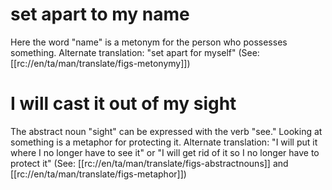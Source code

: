# set apart to my name

Here the word "name" is a metonym for the person who possesses something. Alternate translation: "set apart for myself" (See: [[rc://en/ta/man/translate/figs-metonymy]])

# I will cast it out of my sight

The abstract noun "sight" can be expressed with the verb "see." Looking at something is a metaphor for protecting it. Alternate translation: "I will put it where I no longer have to see it" or "I will get rid of it so I no longer have to protect it" (See: [[rc://en/ta/man/translate/figs-abstractnouns]] and [[rc://en/ta/man/translate/figs-metaphor]])

